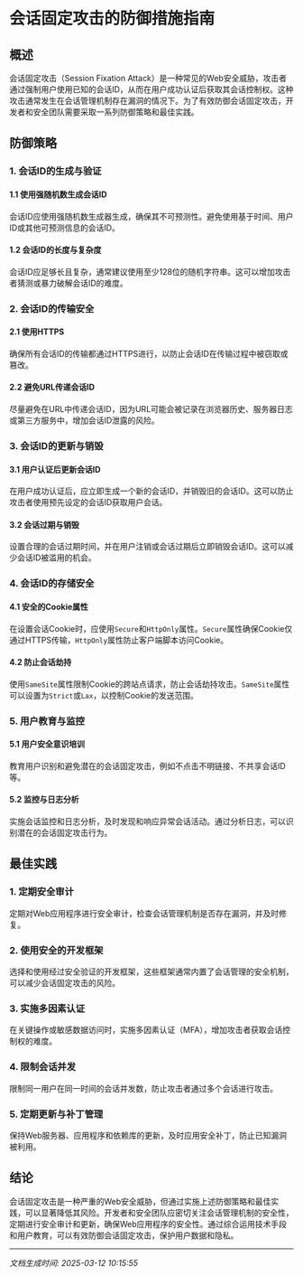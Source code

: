 # 会话固定攻击的防御措施指南

## 概述

会话固定攻击（Session Fixation Attack）是一种常见的Web安全威胁，攻击者通过强制用户使用已知的会话ID，从而在用户成功认证后获取其会话控制权。这种攻击通常发生在会话管理机制存在漏洞的情况下。为了有效防御会话固定攻击，开发者和安全团队需要采取一系列防御策略和最佳实践。

## 防御策略

### 1. 会话ID的生成与验证

#### 1.1 使用强随机数生成会话ID
会话ID应使用强随机数生成器生成，确保其不可预测性。避免使用基于时间、用户ID或其他可预测信息的会话ID。

#### 1.2 会话ID的长度与复杂度
会话ID应足够长且复杂，通常建议使用至少128位的随机字符串。这可以增加攻击者猜测或暴力破解会话ID的难度。

### 2. 会话ID的传输安全

#### 2.1 使用HTTPS
确保所有会话ID的传输都通过HTTPS进行，以防止会话ID在传输过程中被窃取或篡改。

#### 2.2 避免URL传递会话ID
尽量避免在URL中传递会话ID，因为URL可能会被记录在浏览器历史、服务器日志或第三方服务中，增加会话ID泄露的风险。

### 3. 会话ID的更新与销毁

#### 3.1 用户认证后更新会话ID
在用户成功认证后，应立即生成一个新的会话ID，并销毁旧的会话ID。这可以防止攻击者使用预先设定的会话ID获取用户会话。

#### 3.2 会话过期与销毁
设置合理的会话过期时间，并在用户注销或会话过期后立即销毁会话ID。这可以减少会话ID被滥用的机会。

### 4. 会话ID的存储安全

#### 4.1 安全的Cookie属性
在设置会话Cookie时，应使用`Secure`和`HttpOnly`属性。`Secure`属性确保Cookie仅通过HTTPS传输，`HttpOnly`属性防止客户端脚本访问Cookie。

#### 4.2 防止会话劫持
使用`SameSite`属性限制Cookie的跨站点请求，防止会话劫持攻击。`SameSite`属性可以设置为`Strict`或`Lax`，以控制Cookie的发送范围。

### 5. 用户教育与监控

#### 5.1 用户安全意识培训
教育用户识别和避免潜在的会话固定攻击，例如不点击不明链接、不共享会话ID等。

#### 5.2 监控与日志分析
实施会话监控和日志分析，及时发现和响应异常会话活动。通过分析日志，可以识别潜在的会话固定攻击行为。

## 最佳实践

### 1. 定期安全审计
定期对Web应用程序进行安全审计，检查会话管理机制是否存在漏洞，并及时修复。

### 2. 使用安全的开发框架
选择和使用经过安全验证的开发框架，这些框架通常内置了会话管理的安全机制，可以减少会话固定攻击的风险。

### 3. 实施多因素认证
在关键操作或敏感数据访问时，实施多因素认证（MFA），增加攻击者获取会话控制权的难度。

### 4. 限制会话并发
限制同一用户在同一时间的会话并发数，防止攻击者通过多个会话进行攻击。

### 5. 定期更新与补丁管理
保持Web服务器、应用程序和依赖库的更新，及时应用安全补丁，防止已知漏洞被利用。

## 结论

会话固定攻击是一种严重的Web安全威胁，但通过实施上述防御策略和最佳实践，可以显著降低其风险。开发者和安全团队应密切关注会话管理机制的安全性，定期进行安全审计和更新，确保Web应用程序的安全性。通过综合运用技术手段和用户教育，可以有效防御会话固定攻击，保护用户数据和隐私。

---

*文档生成时间: 2025-03-12 10:15:55*
